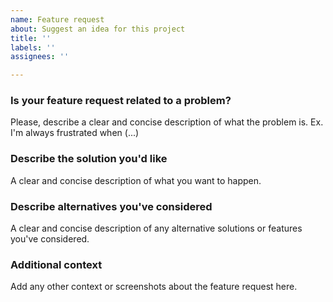 ```yaml
---
name: Feature request
about: Suggest an idea for this project
title: ''
labels: ''
assignees: ''

---
```


### Is your feature request related to a problem?

Please, describe a clear and concise description of what the problem is. Ex. I'm always frustrated when (...)

### Describe the solution you'd like

A clear and concise description of what you want to happen.

### Describe alternatives you've considered

A clear and concise description of any alternative solutions or features you've considered.

### Additional context

Add any other context or screenshots about the feature request here.
